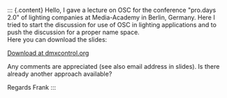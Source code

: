 ::: {.content}
Hello, I gave a lecture on OSC for the conference \"pro.days 2.0\" of
lighting companies at Media-Academy in Berlin, Germany. Here I tried to
start the discussion for use of OSC in lighting applications and to push
the discussion for a proper name space.\
Here you can download the slides:

[Download at
dmxcontrol.org](http://www.dmxcontrol.de/docs/OSC/OSC_MediaAcademy_DMXControl_2020-01-24_engl.pdf)

Any comments are appreciated (see also email address in slides). Is
there already another approach available?

Regards Frank
:::
